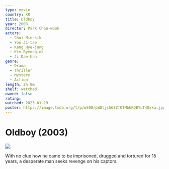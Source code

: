 ```yaml
---
type: movie
country: KR
title: Oldboy
year: 2003
director: Park Chan-wook
actors:
  - Choi Min-sik
  - Yoo Ji-tae
  - Kang Hye-jung
  - Kim Byeong-ok
  - Ji Dae-han
genre:
  - Drama
  - Thriller
  - Mystery
  - Action
length: 2h 0m
shelf: watched
owned: false
rating:
watched: 2023-01-29
poster: https://image.tmdb.org/t/p/w500/pWDtjs568ZfOTMbURQBYuT4Qxka.jpg
---
```


# Oldboy (2003)

![](https://image.tmdb.org/t/p/w500/pWDtjs568ZfOTMbURQBYuT4Qxka.jpg)

With no clue how he came to be imprisoned, drugged and tortured for 15 years, a desperate man seeks revenge on his captors.